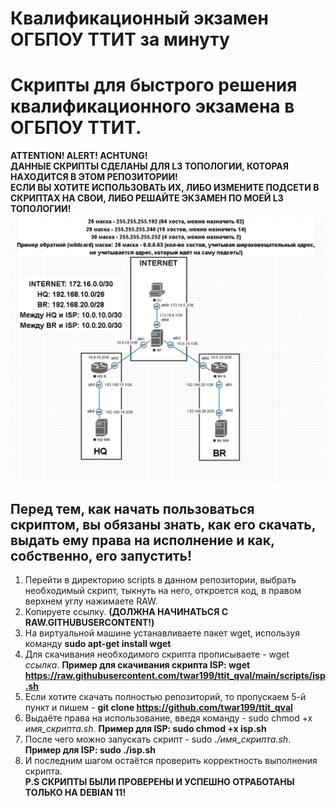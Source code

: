 # Квалификационный экзамен ОГБПОУ ТТИТ за минуту
# Скрипты для быстрого решения квалификационного экзамена в ОГБПОУ ТТИТ.
**ATTENTION! ALERT! ACHTUNG! <br> 
ДАННЫЕ СКРИПТЫ СДЕЛАНЫ ДЛЯ L3 ТОПОЛОГИИ, КОТОРАЯ НАХОДИТСЯ В ЭТОМ РЕПОЗИТОРИИ! <br> 
ЕСЛИ ВЫ ХОТИТЕ ИСПОЛЬЗОВАТЬ ИХ, ЛИБО ИЗМЕНИТЕ ПОДСЕТИ В СКРИПТАХ НА СВОИ, ЛИБО РЕШАЙТЕ ЭКЗАМЕН ПО МОЕЙ L3 ТОПОЛОГИИ!**
![alt text](https://github.com/twar199/ttit_qval/blob/main/L3/L3.png?raw=true)
## Перед тем, как начать пользоваться скриптом, вы обязаны знать, как его скачать, выдать ему права на исполнение и как, собственно, его запустить! ##
1. Перейти в директорию scripts в данном репозитории, выбрать необходимый скрипт, тыкнуть на него, откроется код, в правом верхнем углу нажимаете RAW.
2. Копируете ссылку. **(ДОЛЖНА НАЧИНАТЬСЯ С RAW.GITHUBUSERCONTENT!)**
3. На виртуальной машине устанавливаете пакет wget, используя команду **sudo apt-get install wget**
4. Для скачивания необходимого скрипта прописываете - wget *ссылка*. **Пример для скачивания скрипта ISP: wget https://raw.githubusercontent.com/twar199/ttit_qval/main/scripts/isp.sh**
5. Если хотите скачать полностью репозиторий, то пропускаем 5-й пункт и пишем - **git clone https://github.com/twar199/ttit_qval**
6. Выдаёте права на использование, введя команду - sudo chmod +x *имя_скрипта.sh*. **Пример для ISP: sudo chmod +x isp.sh**
7. После чего можно запускать скрипт - sudo *./имя_скрипта.sh*. **Пример для ISP: sudo ./isp.sh**
8. И последним шагом остаётся проверить корректность выполнения скрипта. <br>
**P.S СКРИПТЫ БЫЛИ ПРОВЕРЕНЫ И УСПЕШНО ОТРАБОТАНЫ ТОЛЬКО НА DEBIAN 11!**


